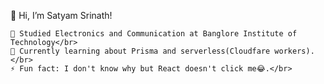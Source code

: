   👋 Hi, I’m Satyam Srinath!</br>
  
    👀 Studied Electronics and Communication at Banglore Institute of Technology</br>
    🌱 Currently learning about Prisma and serverless(Cloudfare workers).</br>
    ⚡ Fun fact: I don't know why but React doesn't click me😂.</br>

<!---
monger18/monger18 is a ✨ special ✨ repository because its `README.md` (this file) appears on your GitHub profile.
You can click the Preview link to take a look at your changes.
--->
